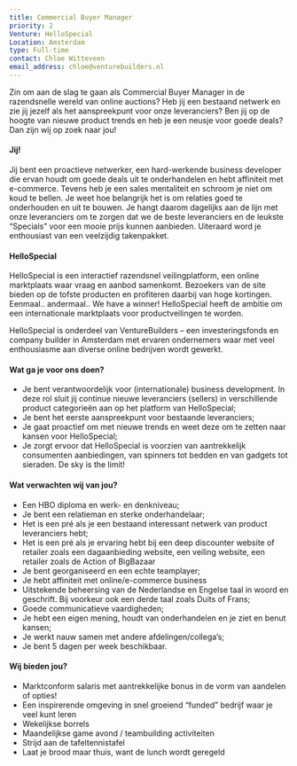 ```yaml
---
title: Commercial Buyer Manager
priority: 2
Venture: HelloSpecial
Location: Amsterdam
type: Full-time
contact: Chloe Witteveen
email_address: chloe@venturebuilders.nl
---
```


Zin om aan de slag te gaan als Commercial Buyer Manager in de razendsnelle wereld van online auctions? Heb jij een bestaand netwerk en zie jij jezelf als het aanspreekpunt voor onze leveranciers? Ben jij op de hoogte van nieuwe product trends en heb je een neusje voor goede deals? Dan zijn wij op zoek naar jou!

#### Jij!

Jij bent een proactieve netwerker, een hard-werkende business developer die ervan houdt om goede deals uit te onderhandelen en hebt affiniteit met e-commerce. Tevens heb je een sales mentaliteit en schroom je niet om koud te bellen. Je weet hoe belangrijk het is om relaties goed te onderhouden en uit te bouwen. Je hangt daarom dagelijks aan de lijn met onze leveranciers om te zorgen dat we de beste leveranciers en de leukste “Specials” voor een mooie prijs kunnen aanbieden. Uiteraard word je enthousiast van een veelzijdig takenpakket.

#### HelloSpecial

HelloSpecial is een interactief razendsnel veilingplatform, een online marktplaats waar vraag en aanbod samenkomt. Bezoekers van de site bieden op de tofste producten en profiteren daarbij van hoge kortingen. Eenmaal.. andermaal.. We have a winner! HelloSpecial heeft de ambitie om een internationale marktplaats voor productveilingen te worden.

HelloSpecial  is onderdeel van VentureBuilders – een investeringsfonds en company builder in Amsterdam met ervaren ondernemers waar met veel enthousiasme aan diverse online bedrijven wordt gewerkt.

#### Wat ga je voor ons doen?

- Je bent verantwoordelijk voor (internationale) business development. In deze rol sluit jij continue nieuwe leveranciers (sellers) in verschillende product categorieën aan op het platform van HelloSpecial;
- Je bent het eerste aanspreekpunt voor bestaande leveranciers;
- Je gaat proactief om met nieuwe trends en weet deze om te zetten naar kansen voor HelloSpecial;
- Je zorgt ervoor dat HelloSpecial is voorzien van aantrekkelijk consumenten aanbiedingen, van spinners tot bedden en van gadgets tot sieraden. De sky is the limit!

#### Wat verwachten wij van jou?

- Een HBO diploma en werk- en denkniveau;
- Je bent een relatieman en sterke onderhandelaar;
- Het is een pré als je een bestaand interessant netwerk van product leveranciers hebt;
- Het is een pré als je ervaring hebt bij een deep discounter website of retailer zoals een dagaanbieding website, een veiling website, een retailer zoals de Action of BigBazaar
- Je bent georganiseerd en een echte teamplayer;
- Je hebt affiniteit met online/e-commerce business
- Uitstekende beheersing van de Nederlandse en Engelse taal in woord en geschrift. Bij voorkeur ook een derde taal zoals Duits of Frans;
- Goede communicatieve vaardigheden;
- Je hebt een eigen mening, houdt van onderhandelen en je ziet en benut kansen;
- Je werkt nauw samen met andere afdelingen/collega’s;
- Je bent 5 dagen per week beschikbaar.

#### Wij bieden jou?

- Marktconform salaris met aantrekkelijke bonus in de vorm van aandelen of opties!
- Een inspirerende omgeving in snel groeiend “funded” bedrijf waar je veel kunt leren
- Wekelijkse borrels
- Maandelijkse game avond / teambuilding activiteiten
- Strijd aan de tafeltennistafel
- Laat je brood maar thuis, want de lunch wordt geregeld
